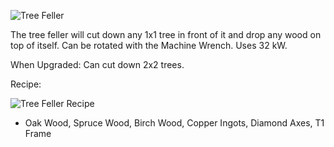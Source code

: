 ![Tree Feller](https://i.imgur.com/cbY5iEx.png?1)

The tree feller will cut down any 1x1 tree in front of it and drop any wood on top of itself. Can be rotated with the Machine Wrench. Uses 32 kW.

When Upgraded: Can cut down 2x2 trees.

Recipe:

![Tree Feller Recipe](https://i.imgur.com/HF5I3BC.png?1)
* Oak Wood, Spruce Wood, Birch Wood, Copper Ingots, Diamond Axes, T1 Frame